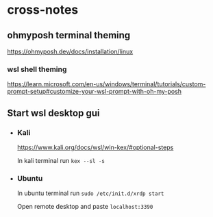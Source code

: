 # cross-notes

## ohmyposh terminal theming
https://ohmyposh.dev/docs/installation/linux
### wsl shell theming
https://learn.microsoft.com/en-us/windows/terminal/tutorials/custom-prompt-setup#customize-your-wsl-prompt-with-oh-my-posh

## Start wsl desktop gui

<ul>

<li>  
  
### Kali
https://www.kali.org/docs/wsl/win-kex/#optional-steps
  
In kali terminal run ``` kex --sl -s ```

  </li>
  
  <li>

### Ubuntu

In ubuntu terminal run ``` sudo /etc/init.d/xrdp start ```

Open remote desktop and paste ``` localhost:3390 ```

  
  </li>
    
  </ul>
